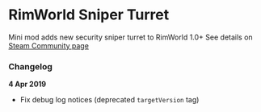 # RimWorld Sniper Turret

Mini mod adds new security sniper turret to RimWorld 1.0+
See details on [Steam Community page](https://steamcommunity.com/sharedfiles/filedetails/?id=836962620)

### Changelog

**4 Apr 2019**

 - Fix debug log notices (deprecated `targetVersion` tag)
